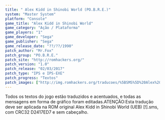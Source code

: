 ```yaml
---
title: " Alex Kidd in Shinobi World (PO.B.R.E.)"
system: "Master System"
platform: "Console"
game_title: "Alex Kidd in Shinobi World"
game_category: "Ação / Plataforma"
game_players: "1"
game_developer: "Sega"
game_publisher: "Sega"
game_release_date: "??/??/1990"
patch_author: "Mr.Fox"
patch_group: "PO.B.R.E."
patch_site: "http://romhackers.org/"
patch_version: "1.0"
patch_release: "02/03/2017"
patch_type: "IPS e IPS-EXE"
patch_progress: "Textos"
patch_images: ["http://img.romhackers.org/traducoes/%5BSMS%5D%20Alex%20Kidd%20in%20Shinobi%20World%20-%20POBRE%20-%201.png","http://img.romhackers.org/traducoes/%5BSMS%5D%20Alex%20Kidd%20in%20Shinobi%20World%20-%20POBRE%20-%202.png","http://img.romhackers.org/traducoes/%5BSMS%5D%20Alex%20Kidd%20in%20Shinobi%20World%20-%20POBRE%20-%203.png"]
---
```

Todos os textos do jogo estão traduzidos e acentuados, e todas as mensagens em forma de gráfico foram editadas.ATENÇÃO:Esta tradução deve ser aplicada na ROM original Alex Kidd in Shinobi World (UEB) [!].sms, com CRC32 D2417ED7 e sem cabeçalho.